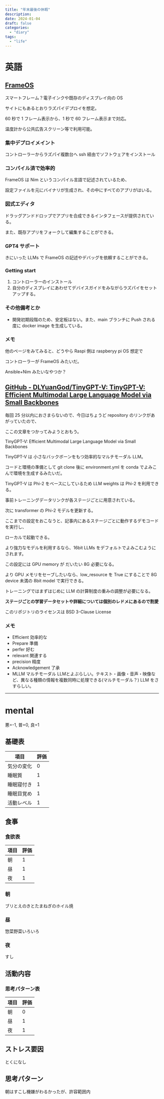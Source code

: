 ```yaml
---
title: "年末最後の休暇"
description:
date: 2024-01-04
draft: false
categories:
  - "diary"
tags:
  - "life"
---
```


# 英語

## [FrameOS](https://frameos.net/)

スマートフレーム？電子インクや既存のディスプレイ向の OS

サイトにもあるとおりラズパイデプロイを想定。

60 秒で 1 フレーム表示から、1 秒で 60 フレーム表示まで対応。

温度計から公共広告スクリーン等で利用可能。

### 集中デプロイメイント

コントローラーからラズパイ複数台へ ssh 経由でソフトウェアをインストール

### コンパイル済で効率的

FrameOS は Nim というコンパイル言語で記述されているため、

設定ファイルを元にバイナリが生成され、その中にすべてのアプリがはいる。

### 図式エディタ

ドラッグアンドドロップでアプリを合成できるインタフェースが提供されている。

また、既存アプリをフォークして編集することができる。

### GPT4 サポート

きにいった LLMs で FrameOS の記述やデバッグを依頼することができる。

### Getting start

1. コントローラーのインストール
2. 自分のディスプレイにあわせてデバイスガイドをみながらラズパイをセットアップする。

### その他備考とか

- 開発初期段階のため、安定板はない。また、main ブランチに Push される度に docker image を生成している。

### メモ

他のページをみてみると、どうやら Raspi 側は raspberyy pi OS 想定で

コントローラーが FrameOS みたいだ。

Ansible+Nim みたいなやつか？

## [GitHub - DLYuanGod/TinyGPT-V: TinyGPT-V: Efficient Multimodal Large Language Model via Small Backbones](https://github.com/DLYuanGod/TinyGPT-V)

毎回 25 分以内におさまらないので、今日はちょうど repository のリンクがあがっていたので、

ここの文章をつかってみようとおもう。

TinyGPT-V: Efficient Multimodal Large Language Model via Small Backbones

TinyGPT-V は 小さなバックボーンをもつ効率的なマルチモーダル LLM。

コードと環境の準備として git clone 後に environment.yml を conda でよみこんで環境を生成するみたいだ。

TinyGPT-V は Phi-2 をベースにしているため LLM weights は Phi-2 を利用できる。

事前トレーニングデータリンクが各ステージごとに用意されている。

次に transformer の Phi-2 モデルを更新する。

ここまでの設定をおこなうと、記事内にあるステージごとに動作するデモコードを実行し、

ローカルで起動できる。

より強力なモデルを利用するなら、16bit LLMs をデフォルトでよみこむようにされます。

この設定には GPU memory が だいたい 8G 必要になる。

より GPU メモリをセーブしたいなら、low_resource を True にすることで 8G device 未満の 8bit model で実行できる。

トレーニングではまずはじめに LLM の計算制度の重みの調整が必要になる。

**ステージごとの学習データセットや詳細については個別のレドメにあるので割愛**

このリポジトリのライセンスは BSD 3-Clause License

### メモ

- Efficient 効率的な
- Prepare 準備
- perfer 好む
- relevant 関連する
- precision 精度
- Acknowledgement 了承
- MLLM マルチモーダル LLMとよぶらしい。テキスト・画像・音声・映像など、異なる種類の情報を複数同時に処理できる(マルチモーダル？) LLM をさすらしい。

---

# mental

悪=-1, 普=0, 良=1

## 基礎表

| 項目       | 評価 |
| ---------- | ---- |
| 気分の変化 | 0    |
| 睡眠質     | 1    |
| 睡眠寝付き | 1    |
| 睡眠目覚め | 1    |
| 活動レベル | 1    |

## 食事

### 食欲表

| 項目 | 評価 |
| ---- | ---- |
| 朝   | 1    |
| 昼   | 1    |
| 夜   | 1    |

### 朝

ブリとえのきとたまねぎのホイル焼

### 昼

惣菜野菜いろいろ

### 夜

すし

## 活動内容

### 思考パターン表

| 項目 | 評価 |
| ---- | ---- |
| 朝   | 0    |
| 昼   | 1    |
| 夜   | 1    |

## ストレス要因

とくになし

## 思考パターン

朝はすこし機嫌がわるかったが、許容範囲内
